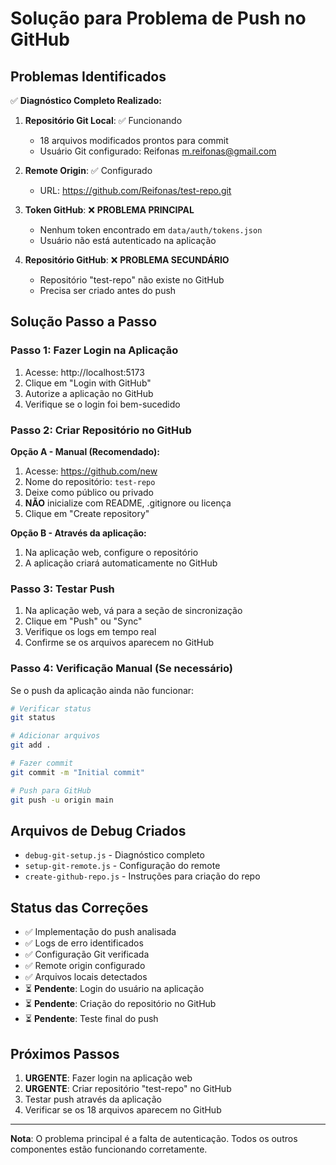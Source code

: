 # Solução para Problema de Push no GitHub

## Problemas Identificados

✅ **Diagnóstico Completo Realizado:**

1. **Repositório Git Local**: ✅ Funcionando
   - 18 arquivos modificados prontos para commit
   - Usuário Git configurado: Reifonas <m.reifonas@gmail.com>

2. **Remote Origin**: ✅ Configurado
   - URL: https://github.com/Reifonas/test-repo.git

3. **Token GitHub**: ❌ **PROBLEMA PRINCIPAL**
   - Nenhum token encontrado em `data/auth/tokens.json`
   - Usuário não está autenticado na aplicação

4. **Repositório GitHub**: ❌ **PROBLEMA SECUNDÁRIO**
   - Repositório "test-repo" não existe no GitHub
   - Precisa ser criado antes do push

## Solução Passo a Passo

### Passo 1: Fazer Login na Aplicação

1. Acesse: http://localhost:5173
2. Clique em "Login with GitHub"
3. Autorize a aplicação no GitHub
4. Verifique se o login foi bem-sucedido

### Passo 2: Criar Repositório no GitHub

**Opção A - Manual (Recomendado):**
1. Acesse: https://github.com/new
2. Nome do repositório: `test-repo`
3. Deixe como público ou privado
4. **NÃO** inicialize com README, .gitignore ou licença
5. Clique em "Create repository"

**Opção B - Através da aplicação:**
1. Na aplicação web, configure o repositório
2. A aplicação criará automaticamente no GitHub

### Passo 3: Testar Push

1. Na aplicação web, vá para a seção de sincronização
2. Clique em "Push" ou "Sync"
3. Verifique os logs em tempo real
4. Confirme se os arquivos aparecem no GitHub

### Passo 4: Verificação Manual (Se necessário)

Se o push da aplicação ainda não funcionar:

```bash
# Verificar status
git status

# Adicionar arquivos
git add .

# Fazer commit
git commit -m "Initial commit"

# Push para GitHub
git push -u origin main
```

## Arquivos de Debug Criados

- `debug-git-setup.js` - Diagnóstico completo
- `setup-git-remote.js` - Configuração do remote
- `create-github-repo.js` - Instruções para criação do repo

## Status das Correções

- ✅ Implementação do push analisada
- ✅ Logs de erro identificados
- ✅ Configuração Git verificada
- ✅ Remote origin configurado
- ✅ Arquivos locais detectados
- ⏳ **Pendente**: Login do usuário na aplicação
- ⏳ **Pendente**: Criação do repositório no GitHub
- ⏳ **Pendente**: Teste final do push

## Próximos Passos

1. **URGENTE**: Fazer login na aplicação web
2. **URGENTE**: Criar repositório "test-repo" no GitHub
3. Testar push através da aplicação
4. Verificar se os 18 arquivos aparecem no GitHub

---

**Nota**: O problema principal é a falta de autenticação. Todos os outros componentes estão funcionando corretamente.